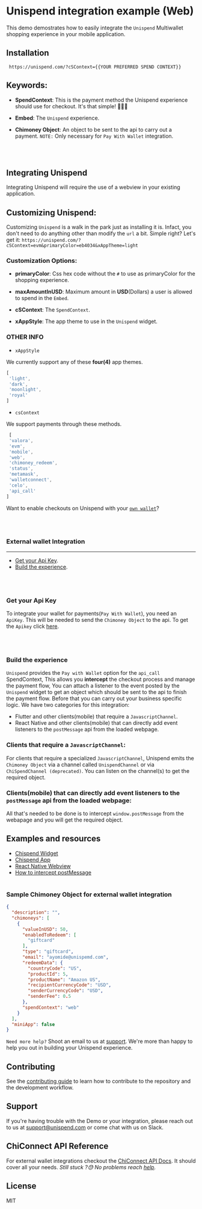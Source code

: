 # Unispend integration example (Web)

This demo demostrates how to easily integrate the `Unispend` Multiwallet shopping experience in your mobile application.

## Installation

```
 https://unispend.com/?cSContext={{YOUR PREFERRED SPEND CONTEXT}}
```

## Keywords:

- __SpendContext__: This is the payment method the Unispend experience should use for checkout. It's that simple! 🚀🚀🚀

- __Embed__: The `Unispend` experience.

- __Chimoney Object__: An object to be sent to the api to carry out a payment. `NOTE:` Only necessary for `Pay With Wallet` integration.


<br></br>
## Integrating Unispend

Integrating Unispend will require the use of a webview in your existing application. 

## Customizing Unispend:

Customizing `Unispend` is a walk in the park just as installing it is. Infact, you don't need to do anything other than modify the `url` a bit. Simple right? Let's get it: `https://unispend.com/?cSContext=evm&primaryColor=eb4034&xAppTheme=light`



### Customization Options:

- __primaryColor__: Css hex code without the `#` to use as primaryColor for the shopping experience.

- __maxAmountInUSD__: Maximum amount in __USD__(Dollars) a user is allowed to spend in the `Embed`.
- __cSContext__: The `SpendContext`.
- __xAppStyle__: The app theme to use in the `Unispend` widget.

### OTHER INFO

- `xAppStyle`

We currently support any of these __four(4)__ app themes.

```js
[
 'light',
 'dark', 
 'moonlight',
 'royal'
]
```

- `csContext`

We support payments through these methods.

```js
 [
 'valora', 
 'evm', 
 'mobile',
 'web', 
 'chimoney_redeem',
 'status', 
 'metamask',
 'walletconnect',
 'celo',
 'api_call'
]
```

Want to enable checkouts on Unispend with your [`own wallet`](#ext_wallet)?

<br></br>

### <a name="ext_wallet"></a> **External wallet Integration**

---

- [Get your Api Key](https://chimoney.readme.io/reference/sandbox-environment).
- [Build the experience](#integrate_ext_wallet).

<br></br>
### <a name="get_api_key"></a>  **Get your Api Key**

To integrate your wallet for payments(`Pay With Wallet`), you need an `ApiKey`. This will be needed to send the `Chimoney Object` to the api.
To get the `Apikey` click [here](https://chimoney.readme.io/reference/sandbox-environment).

<br></br>
### <a name="integrate_ext_wallet"></a>  **Build the experience**

`Unispend` provides the `Pay with Wallet` option for the `api_call` SpendContext, This allows you __intercept__ the checkout process and manage the payment flow, You can attach a listener to the event posted by the `Unispend` widget to get an object which should be sent to the api to finish the payment flow. Before that you can carry out your business specific logic. We have two categories for this integration:

- Flutter and other clients(mobile) that require a `JavascriptChannel`.
- React Native and other clients(mobile) that can directly add event listeners to the `postMessage` api from the loaded webpage.


### Clients that require a `JavascriptChannel`:
For clients that require a specialized `JavascriptChannel`, Unispend emits the `Chimoney Object` via a channel called `UnispendChannel` or via `ChiSpendChannel (deprecated)`. You can listen on the channel(s) to get the required object.

### Clients(mobile) that can directly add event listeners to the `postMessage` api from the loaded webpage:
All that's needed to be done is to intercept `window.postMessage` from the webapage and you will get the required object.

## Examples and resources
- [Chispend Widget](https://github.com/Chimoney/chimoney-community-projects/tree/main/submissions/chispend_widget)
- [Chispend App](https://github.com/Chimoney/chimoney-community-projects/tree/main/submissions/chispend_app)
- [React Native Webview](https://reactnative.dev/docs/0.61/webview)
- [How to intercept postMessage](https://stackoverflow.com/questions/68334181/how-to-use-postmessage-in-a-react-native-webview)
<br></br>
### Sample Chimoney Object for external wallet integration

```json
{
  "description": "",
  "chimoneys": [
    {
      "valueInUSD": 50,
      "enabledToRedeem": [
        "giftcard"
      ],
      "type": "giftcard",
      "email": "ayomide@unispemd.com",
      "redeemData": {
        "countryCode": "US",
        "productId": 5,
        "productName": "Amazon US",
        "recipientCurrencyCode": "USD",
        "senderCurrencyCode": "USD",
        "senderFee": 0.5
      },
      "spendContext": "web"
    }
  ],
  "miniApp": false
}
```


`Need more help?`
Shoot an email to us at  [support](mailto:support@unispend.com). We're more than happy to help you out in building your Unispend experience.

## Contributing

See the [contributing guide](CONTRIBUTING.md) to learn how to contribute to the repository and the development workflow.

## Support

If you're having trouble with the Demo or your integration, please reach out to us at <support@unispend.com> or come chat with us on Slack.

## ChiConnect API Reference

For external wallet integrations checkout the [ChiConnect API Docs](https://chimoney.readme.io). It should cover all your needs. _Still stuck ?😓 No problems reach [help](mailto:support@unispend.com)._ 

## License

MIT
